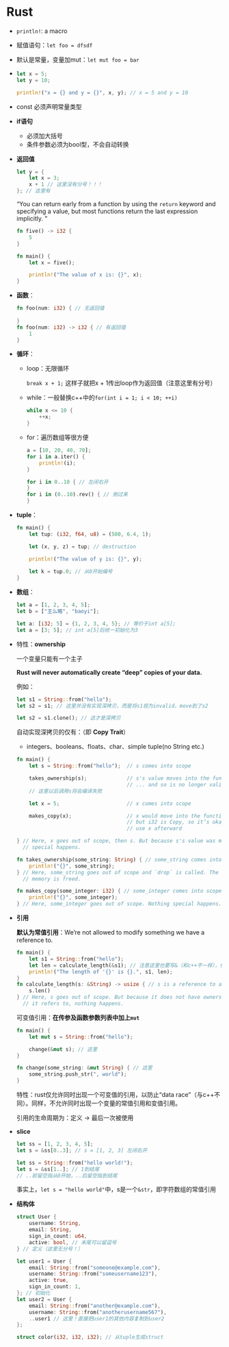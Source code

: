 # Rust

- `println!`: a macro

- 赋值语句：`let foo = dfsdf`

- 默认是常量，变量加mut：`let mut foo = bar`

- ```rust
  let x = 5;
  let y = 10;
  
  println!("x = {} and y = {}", x, y); // x = 5 and y = 10
  ```

- const 必须声明常量类型

- **if语句**

  - 必须加大括号
  - 条件参数必须为bool型，不会自动转换

- **返回值**

  ```rust
  let y = {
      let x = 3;
      x + 1 // 这里没有分号！！！
  }; // 这里有
  ```

  “You can return early from a function by using the `return` keyword and specifying a value, but most functions return the last expression implicitly. ”

  ```rust
  fn five() -> i32 {
      5
  }
  
  fn main() {
      let x = five();
  
      println!("The value of x is: {}", x);
  }
  ```

- **函数**：

  ```rust
  fn foo(num: i32) { // 无返回值
      
  }
  fn foo(num: i32) -> i32 { // 有返回值
      1
  }
  ```

- **循环**：

  - loop：无限循环

    `break x + 1;` 这样子就把x + 1传出loop作为返回值（注意这里有分号）

  - while：一般替换c++中的`for(int i = 1; i < 10; ++i)`

    ```rust
    while x <= 10 {
        ++x;
    }
    ```

  - for：遍历数组等很方便

    ```rust
    a = [10, 20, 40, 70];
    for i in a.iter() {
        println!(i);
    }
    
    for i in 0..10 { // 左闭右开    
    }
    for i in (0..10).rev() { // 倒过来
    }
    ```

- **tuple**：

  ```rust
  fn main() {
      let tup: (i32, f64, u8) = (500, 6.4, 1);
  
      let (x, y, z) = tup; // destruction
  
      println!("The value of y is: {}", y);
      
      let k = tup.0; // 从0开始编号
  }
  ```

- **数组**：

  ```rust
  let a = [1, 2, 3, 4, 5];
  let b = ["王么略", "baoyi"];
  
  let a: [i32; 5] = {1, 2, 3, 4, 5}; // 等价于int a[5];
  let a = [3; 5]; // int a[5]后统一初始化为3
  ```

  

- 特性：**ownership**

  一个变量只能有一个主子

  **Rust will never automatically create “deep” copies of your data.** 

  例如：

  ```rust
  let s1 = String::from("hello");
  let s2 = s1; // 这里并没有实现深拷贝，而是将s1视为invalid，move到了s2
  
  let s2 = s1.clone(); // 这才是深拷贝
  ```

  自动实现深拷贝的仅有：（即 **Copy Trait**）
  
  - integers、booleans、floats、char、simple tuple(no String etc.)
  
  ```rust
  fn main() {
      let s = String::from("hello");  // s comes into scope
  
      takes_ownership(s);             // s's value moves into the function...
                                      // ... and so is no longer valid here
      // 这里以后调用s将会编译失败
  
      let x = 5;                      // x comes into scope
  
      makes_copy(x);                  // x would move into the function,
                                      // but i32 is Copy, so it’s okay to still
                                      // use x afterward
  
  } // Here, x goes out of scope, then s. But because s's value was moved, nothing
    // special happens.
  
  fn takes_ownership(some_string: String) { // some_string comes into scope
      println!("{}", some_string);
  } // Here, some_string goes out of scope and `drop` is called. The backing
    // memory is freed.
  
  fn makes_copy(some_integer: i32) { // some_integer comes into scope
      println!("{}", some_integer);
  } // Here, some_integer goes out of scope. Nothing special happens.
  ```
  
- **引用**

  **默认为常值引用**：We’re not allowed to modify something we have a reference to.

  ```rust
  fn main() {
      let s1 = String::from("hello");
      let len = calculate_length(&s1); // 注意这里也要写&（和c++不一样），但是意义是引用而非指针
      println!("The length of '{}' is {}.", s1, len);
  }
  fn calculate_length(s: &String) -> usize { // s is a reference to a String
      s.len()
  } // Here, s goes out of scope. But because it does not have ownership of what
    // it refers to, nothing happens.
  ```

  可变值引用：**在传参及函数参数列表中加上`mut`**

  ```rust
  fn main() {
      let mut s = String::from("hello");
  
      change(&mut s); // 这里
  }
  
  fn change(some_string: &mut String) { // 这里
      some_string.push_str(", world");
  }
  ```

  特性：rust仅允许同时出现一个可变值的引用，以防止“data race”（与c++不同）。同样，不允许同时出现一个变量的常值引用和变值引用。

  引用的生命周期为：定义 -> 最后一次被使用

- **slice**

  ```rust
  let ss = [1, 2, 3, 4, 5];
  let s = &ss[0..3]; // s = [1, 2, 3] 左闭右开
  ```

  ```rust
  let ss = String::from("hello world!");
  let s = &ss[1..]; // 1到结尾
  // ..前留空指从0开始，..后留空指到结尾
  ```

  事实上，`let s = "hello world"`中，s是一个`&str`，即字符数组的常值引用




- **结构体**

  ```rust
  struct User {
      username: String,
      email: String,
      sign_in_count: u64,
      active: bool, // 末尾可以留逗号
  } // 定义（这里无分号！）
  
  let user1 = User {
      email: String::from("someone@example.com"),
      username: String::from("someusername123"),
      active: true,
      sign_in_count: 1,
  }; // 初始化
  let user2 = User {
      email: String::from("another@example.com"),
      username: String::from("anotherusername567"),
      ..user1 // 这里！直接把user1的其他内容复制到user2
  };
  
  struct color(i32, i32, i32); // 从tuple生成struct
  ```

  